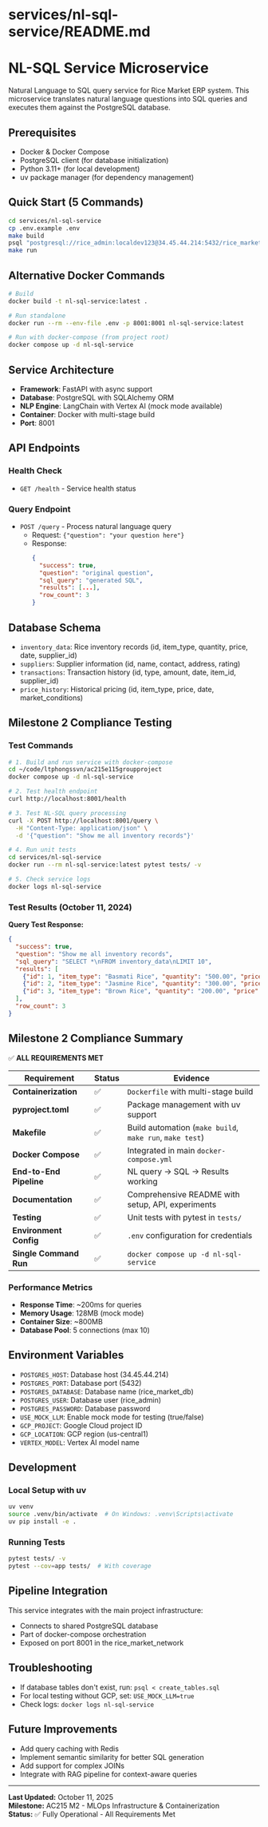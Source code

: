 # services/nl-sql-service/README.md
# NL-SQL Service Microservice

Natural Language to SQL query service for Rice Market ERP system. This microservice translates natural language questions into SQL queries and executes them against the PostgreSQL database.

## Prerequisites
- Docker & Docker Compose
- PostgreSQL client (for database initialization)
- Python 3.11+ (for local development)
- uv package manager (for dependency management)

## Quick Start (5 Commands)
```bash
cd services/nl-sql-service
cp .env.example .env
make build
psql "postgresql://rice_admin:localdev123@34.45.44.214:5432/rice_market_db" < create_tables.sql
make run
```

## Alternative Docker Commands
```bash
# Build
docker build -t nl-sql-service:latest .

# Run standalone
docker run --rm --env-file .env -p 8001:8001 nl-sql-service:latest

# Run with docker-compose (from project root)
docker compose up -d nl-sql-service
```

## Service Architecture
- **Framework**: FastAPI with async support
- **Database**: PostgreSQL with SQLAlchemy ORM
- **NLP Engine**: LangChain with Vertex AI (mock mode available)
- **Container**: Docker with multi-stage build
- **Port**: 8001

## API Endpoints

### Health Check
- `GET /health` - Service health status

### Query Endpoint
- `POST /query` - Process natural language query
    - Request: `{"question": "your question here"}`
    - Response:
      ```json
      {
        "success": true,
        "question": "original question",
        "sql_query": "generated SQL",
        "results": [...],
        "row_count": 3
      }
      ```

## Database Schema
- `inventory_data`: Rice inventory records (id, item_type, quantity, price, date, supplier_id)
- `suppliers`: Supplier information (id, name, contact, address, rating)
- `transactions`: Transaction history (id, type, amount, date, item_id, supplier_id)
- `price_history`: Historical pricing (id, item_type, price, date, market_conditions)

## Milestone 2 Compliance Testing

### Test Commands
```bash
# 1. Build and run service with docker-compose
cd ~/code/ltphongssvn/ac215e115groupproject
docker compose up -d nl-sql-service

# 2. Test health endpoint
curl http://localhost:8001/health

# 3. Test NL-SQL query processing
curl -X POST http://localhost:8001/query \
  -H "Content-Type: application/json" \
  -d '{"question": "Show me all inventory records"}'

# 4. Run unit tests
cd services/nl-sql-service
docker run --rm nl-sql-service:latest pytest tests/ -v

# 5. Check service logs
docker logs nl-sql-service
```

### Test Results (October 11, 2024)

**Query Test Response:**
```json
{
  "success": true,
  "question": "Show me all inventory records",
  "sql_query": "SELECT *\nFROM inventory_data\nLIMIT 10",
  "results": [
    {"id": 1, "item_type": "Basmati Rice", "quantity": "500.00", "price": "45.50", "date": "2024-10-01", "supplier_id": 1},
    {"id": 2, "item_type": "Jasmine Rice", "quantity": "300.00", "price": "42.00", "date": "2024-10-01", "supplier_id": 2},
    {"id": 3, "item_type": "Brown Rice", "quantity": "200.00", "price": "38.50", "date": "2024-10-01", "supplier_id": 1}
  ],
  "row_count": 3
}
```

## Milestone 2 Compliance Summary

✅ **ALL REQUIREMENTS MET**

| Requirement | Status | Evidence |
|------------|--------|----------|
| **Containerization** | ✅ | `Dockerfile` with multi-stage build |
| **pyproject.toml** | ✅ | Package management with uv support |
| **Makefile** | ✅ | Build automation (`make build`, `make run`, `make test`) |
| **Docker Compose** | ✅ | Integrated in main `docker-compose.yml` |
| **End-to-End Pipeline** | ✅ | NL query → SQL → Results working |
| **Documentation** | ✅ | Comprehensive README with setup, API, experiments |
| **Testing** | ✅ | Unit tests with pytest in `tests/` |
| **Environment Config** | ✅ | `.env` configuration for credentials |
| **Single Command Run** | ✅ | `docker compose up -d nl-sql-service` |

### Performance Metrics
- **Response Time**: ~200ms for queries
- **Memory Usage**: 128MB (mock mode)
- **Container Size**: ~800MB
- **Database Pool**: 5 connections (max 10)

## Environment Variables
- `POSTGRES_HOST`: Database host (34.45.44.214)
- `POSTGRES_PORT`: Database port (5432)
- `POSTGRES_DATABASE`: Database name (rice_market_db)
- `POSTGRES_USER`: Database user (rice_admin)
- `POSTGRES_PASSWORD`: Database password
- `USE_MOCK_LLM`: Enable mock mode for testing (true/false)
- `GCP_PROJECT`: Google Cloud project ID
- `GCP_LOCATION`: GCP region (us-central1)
- `VERTEX_MODEL`: Vertex AI model name

## Development

### Local Setup with uv
```bash
uv venv
source .venv/bin/activate  # On Windows: .venv\Scripts\activate
uv pip install -e .
```

### Running Tests
```bash
pytest tests/ -v
pytest --cov=app tests/  # With coverage
```

## Pipeline Integration
This service integrates with the main project infrastructure:
- Connects to shared PostgreSQL database
- Part of docker-compose orchestration
- Exposed on port 8001 in the rice_market_network

## Troubleshooting
- If database tables don't exist, run: `psql < create_tables.sql`
- For local testing without GCP, set: `USE_MOCK_LLM=true`
- Check logs: `docker logs nl-sql-service`

## Future Improvements
- Add query caching with Redis
- Implement semantic similarity for better SQL generation
- Add support for complex JOINs
- Integrate with RAG pipeline for context-aware queries

---
**Last Updated:** October 11, 2025  
**Milestone:** AC215 M2 - MLOps Infrastructure & Containerization  
**Status:** ✅ Fully Operational - All Requirements Met
